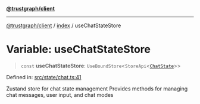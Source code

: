[**@trustgraph/client**](../../README.md)

***

[@trustgraph/client](../../README.md) / [index](../README.md) / useChatStateStore

# Variable: useChatStateStore

> `const` **useChatStateStore**: `UseBoundStore`\<`StoreApi`\<[`ChatState`](../interfaces/ChatState.md)\>\>

Defined in: [src/state/chat.ts:41](https://github.com/trustgraph-ai/trustgraph-ts-client/blob/92e187771a25b959c85a4f966bb97eb5d407310b/src/state/chat.ts#L41)

Zustand store for chat state management
Provides methods for managing chat messages, user input, and chat modes
